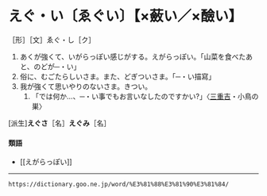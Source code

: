 # えぐ・い〔ゑぐい〕【×蘞い／×醶い】
［形］［文］ゑぐ・し［ク］
1.  あくが強くて、いがらっぽい感じがする。えがらっぽい。「山菜を食べたあと、のどが─・い」
2.  俗に、むごたらしいさま。また、どぎついさま。「─・い描寫」
3.  我が強くて思いやりのないさま。きつい。    
    1.  「では何か…、─・い事でもお言いなしたのですかい?」〈[三重吉](https://dictionary.goo.ne.jp/word/person/%E9%88%B4%E6%9C%A8%E4%B8%89%E9%87%8D%E5%90%89/#jn-118340)・小鳥の巣〉
        

\[派生\]**えぐさ**［名］**えぐみ**［名］

#### 類語

-   [[えがらっぽい]]

---
`https://dictionary.goo.ne.jp/word/%E3%81%88%E3%81%90%E3%81%84/`